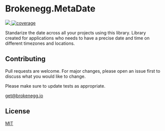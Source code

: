 # Brokenegg.MetaDate

<a href="https://github.com/brokenegg-io/Brokenegg.MetaDate/graphs/contributors" alt="Contributors">
    <img src="https://img.shields.io/github/contributors/brokenegg-io/Brokenegg.MetaDate" />
</a>

 <a href="https://coveralls.io/github/badges/shields">
        <img src="https://img.shields.io/coveralls/github/badges/shields"
            alt="coverage"></a>
            
Standarize the date across all your projects using this library. Library created for applications who needs to have a precise date and time on different timezones and locations.


## Contributing
Pull requests are welcome. For major changes, please open an issue first to discuss what you would like to change.

Please make sure to update tests as appropriate.

[get@brokenegg.io](mailto:get@brokenegg.io)

## License
[MIT](https://choosealicense.com/licenses/mit/)
